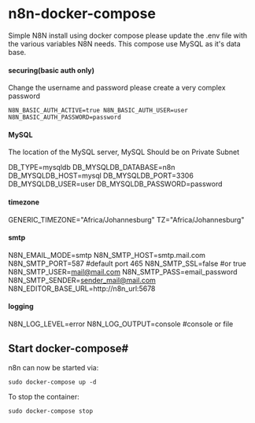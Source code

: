 # n8n-docker-compose
Simple N8N install using docker compose please update the .env file with the various variables N8N needs.
This compose use MySQL as it's data base.

#### securing(basic auth only)
Change the username and password please create a very complex password

``N8N_BASIC_AUTH_ACTIVE=true
N8N_BASIC_AUTH_USER=user
N8N_BASIC_AUTH_PASSWORD=password``

#### MySQL
The location of the MySQL server, MySQL Should be on Private Subnet

DB_TYPE=mysqldb
DB_MYSQLDB_DATABASE=n8n
DB_MYSQLDB_HOST=mysql
DB_MYSQLDB_PORT=3306
DB_MYSQLDB_USER=user
DB_MYSQLDB_PASSWORD=password

#### timezone
GENERIC_TIMEZONE="Africa/Johannesburg"
TZ="Africa/Johannesburg"

#### smtp
N8N_EMAIL_MODE=smtp
N8N_SMTP_HOST=smtp.mail.com
N8N_SMTP_PORT=587 #default port 465
N8N_SMTP_SSL=false #or true
N8N_SMTP_USER=mail@mail.com
N8N_SMTP_PASS=email_password
N8N_SMTP_SENDER=sender_mail@mail.com
N8N_EDITOR_BASE_URL=http://n8n_url:5678

#### logging
N8N_LOG_LEVEL=error
N8N_LOG_OUTPUT=console #console or file

## Start docker-compose#

n8n can now be started via:

``sudo docker-compose up -d``

To stop the container:

``sudo docker-compose stop``